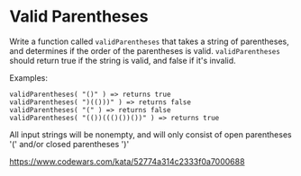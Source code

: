 Valid Parentheses
=========

Write a function called ```validParentheses``` that takes a string of parentheses, and determines if the order of the parentheses is valid. ```validParentheses``` should return true if the string is valid, and false if it's invalid.

Examples: 

```
validParentheses( "()" ) => returns true 
validParentheses( ")(()))" ) => returns false 
validParentheses( "(" ) => returns false 
validParentheses( "(())((()())())" ) => returns true 
```

All input strings will be nonempty, and will only consist of open parentheses '(' and/or closed parentheses ')'

https://www.codewars.com/kata/52774a314c2333f0a7000688